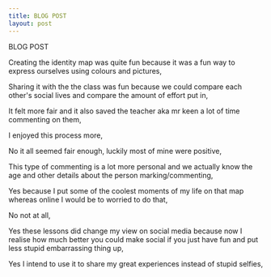 ```yaml
---
title: BLOG POST
layout: post
---
```

BLOG POST

Creating the identity map was quite fun because it was a fun way to express ourselves using colours and pictures,

Sharing it with the the class was fun because we could compare each other's social lives and compare the amount of effort put in,

It felt more fair and it also saved the teacher aka mr keen a lot of time commenting on them,

I enjoyed this process more,

No it all seemed fair enough, luckily most of mine were positive,

This type of commenting is a lot more personal and we actually know the age and other details about the person marking/commenting,

Yes because I put some of the coolest moments of my life on that map whereas online I would be to worried to do that,

No not at all,

Yes these lessons did change my view on social media because now I realise how much better you could make social if you just have fun and put less stupid embarrassing thing up,

Yes I intend to use it to share my great experiences instead of stupid selfies,

